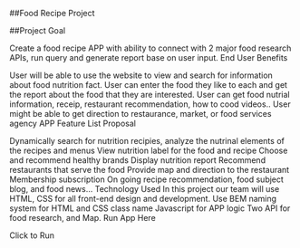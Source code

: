 ##Food Recipe Project

##Project Goal

Create a food recipe APP with ability to connect with 2 major food research APIs, run query and generate report base on user input.
End User Benefits

User will be able to use the website to view and search for information about food nutrition fact.
User can enter the food they like to each and get the report about the food that they are interested.
User can get food nutrial information, receip, restaurant recommendation, how to cood videos..
User might be able to get direction to restaurance, market, or food services agency
APP Feature List Proposal

Dynamically search for nutrition recipies, analyze the nutrinal elements of the recipes and menus
View nutrition label for the food and recipe
Choose and recommend healthy brands Display nutrition report
Recommend restaurants that serve the food
Provide map and direction to the restaurant
Membership subscription On going recipe recommendation, food subject blog, and food news... Technology Used
In this project our team will use HTML, CSS for all front-end design and development. Use BEM naming system for HTML and CSS class name Javascript for APP logic Two API for food research, and Map. Run App Here

Click to Run